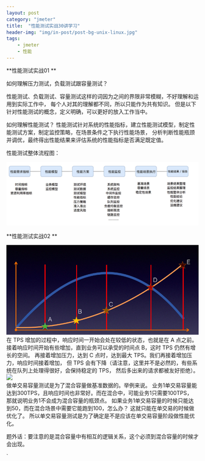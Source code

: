 ```yaml
---
layout: post
category: "jmeter"
title:  "性能测试实战30讲学习"
header-img: "img/in-post/post-bg-unix-linux.jpg"
tags:
    - jmeter
    - 性能
---
```

**性能测试实战01
**

如何理解压力测试，负载测试跟容量测试？

性能测试、负载测试、容量测试这样的词因为之间的界限非常模糊，不好理解和运用到实际工作中，
每个人对其的理解都不同，所以只能作为共有知识。
但是以下针对性能测试的概念，定义明确，可以更好的放入工作当中。

如何理解性能测试？
性能测试针对系统的性能指标，建立性能测试模型，制定性能测试方案，制定监控策略，在场景条件之下执行性能场景，
分析判断性能瓶颈并调优，最终得出性能结果来评估系统的性能指标是否满足既定值。

性能测试整体流程图：
<div style="align: left">
 <img src="/img/in-post/xingneng/性能整个过程的指标.jpg"/>
</div> 

**性能测试实战02
**

<div style="align: left">
 <img src="/img/in-post/xingneng/tps与响应时间.png"/>
</div>
在 TPS 增加的过程中，响应时间一开始会处在较低的状态，也就是在 A 点之前。
接着响应时间开始有些增加，直到业务可以承受的时间点 B，这时 TPS 仍然有增长的空间。
再接着增加压力，达到 C 点时，达到最大 TPS。我们再接着增加压力，响应时间接着增加，
但 TPS 会有下降（请注意，这里并不是必然的，有些系统在队列上处理得很好，会保持稳定的 TPS，
然后多出来的请求都被友好拒绝）。


<div style="align: left">
 <img src="/img/in-post/xingneng/场景.jpg"/>
</div>
做单交易容量测试是为了混合容量做基准数据的。举例来说。
业务1单交易容量能达到300TPS，且响应时间也非常好。而在混合中，可能业务1只需要100TPS，
那就说明业务1不会成为混合容量的瓶颈点。
如果业务1单交易容量的时候只能达到50，而在混合场景中需要它能跑到100，怎么办？
这就只能在单交易的时候做优化了。
所以单交易容量测试是为了确定是不是应该在单交易容量阶段做性能优化。

题外话：要注意的是混合容量中有相互的逻辑关系，这个必须到混合容量的时候才会出现。


  




`
